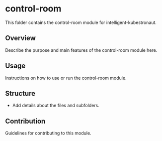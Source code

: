 # control-room

This folder contains the control-room module for intelligent-kubestronaut.

## Overview
Describe the purpose and main features of the control-room module here.

## Usage
Instructions on how to use or run the control-room module.

## Structure
- Add details about the files and subfolders.

## Contribution
Guidelines for contributing to this module.
